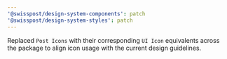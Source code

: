 ```yaml
---
'@swisspost/design-system-components': patch
'@swisspost/design-system-styles': patch
---
```


Replaced `Post Icons` with their corresponding `UI Icon` equivalents across the package to align icon usage with the current design guidelines.
